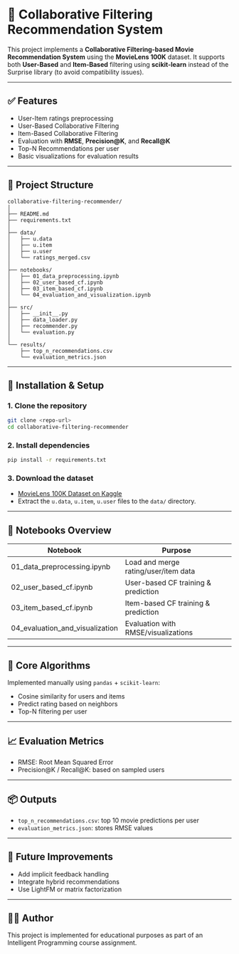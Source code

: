 # 📌 Collaborative Filtering Recommendation System

This project implements a **Collaborative Filtering-based Movie Recommendation System** using the **MovieLens 100K** dataset. It supports both **User-Based** and **Item-Based** filtering using **scikit-learn** instead of the Surprise library (to avoid compatibility issues).

---

## ✅ Features

- User-Item ratings preprocessing
- User-Based Collaborative Filtering
- Item-Based Collaborative Filtering
- Evaluation with **RMSE**, **Precision@K**, and **Recall@K**
- Top-N Recommendations per user
- Basic visualizations for evaluation results

---

## 📂 Project Structure

```
collaborative-filtering-recommender/
│
├── README.md
├── requirements.txt
│
├── data/
│   ├── u.data
│   ├── u.item
│   ├── u.user
│   └── ratings_merged.csv
│
├── notebooks/
│   ├── 01_data_preprocessing.ipynb
│   ├── 02_user_based_cf.ipynb
│   ├── 03_item_based_cf.ipynb
│   └── 04_evaluation_and_visualization.ipynb
│
├── src/
│   ├── __init__.py
│   ├── data_loader.py
│   ├── recommender.py
│   └── evaluation.py
│
└── results/
    ├── top_n_recommendations.csv
    └── evaluation_metrics.json
```

---

## 🔧 Installation & Setup

### 1. Clone the repository
```bash
git clone <repo-url>
cd collaborative-filtering-recommender
```

### 2. Install dependencies
```bash
pip install -r requirements.txt
```

### 3. Download the dataset
- [MovieLens 100K Dataset on Kaggle](https://www.kaggle.com/datasets/prajitdatta/movielens-100k-dataset)
- Extract the `u.data`, `u.item`, `u.user` files to the `data/` directory.

---

## 🧪 Notebooks Overview

| Notebook                        | Purpose                                |
|---------------------------------|----------------------------------------|
| 01_data_preprocessing.ipynb     | Load and merge rating/user/item data   |
| 02_user_based_cf.ipynb          | User-based CF training & prediction    |
| 03_item_based_cf.ipynb          | Item-based CF training & prediction    |
| 04_evaluation_and_visualization | Evaluation with RMSE/visualizations    |

---

## 🧠 Core Algorithms

Implemented manually using `pandas` + `scikit-learn`:

- Cosine similarity for users and items
- Predict rating based on neighbors
- Top-N filtering per user

---

## 📈 Evaluation Metrics

- RMSE: Root Mean Squared Error
- Precision@K / Recall@K: based on sampled users

---

## 📦 Outputs

- `top_n_recommendations.csv`: top 10 movie predictions per user
- `evaluation_metrics.json`: stores RMSE values

---

## 🧩 Future Improvements
- Add implicit feedback handling
- Integrate hybrid recommendations
- Use LightFM or matrix factorization

---

## 👨‍💻 Author
This project is implemented for educational purposes as part of an Intelligent Programming course assignment.


